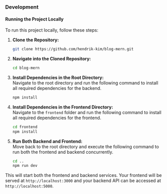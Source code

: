 ### Development

#### Running the Project Locally

To run this project locally, follow these steps:

1. **Clone the Repository:**  
   ```bash
   git clone https://github.com/hendrik-kim/blog-mern.git

2. **Navigate into the Cloned Repository:**  
   ```bash
   cd blog-mern

3. **Install Dependencies in the Root Directory:**  
   Navigate to the root directory and run the following command to install all required dependencies for the backend.  
   ```bash
   npm install

4. **Install Dependencies in the Frontend Directory:**  
   Navigate to the `frontend` folder and run the following command to install all required dependencies for the frontend.  
   ```bash
   cd frontend
   npm install

5. **Run Both Backend and Frontend:**  
   Move back to the root directory and execute the following command to run both the frontend and backend concurrently.  
   ```bash
   cd ..
   npm run dev

This will start both the frontend and backend services. Your frontend will be served at `http://localhost:3000` and your backend API can be accessed at `http://localhost:5000`.
